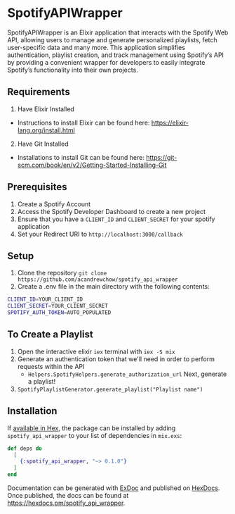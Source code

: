 # SpotifyAPIWrapper

SpotifyAPIWrapper is an Elixir application that interacts with the Spotify Web API, allowing users to manage and generate personalized playlists, fetch user-specific data and many more. This application simplifies authentication, playlist creation, and track management using Spotify’s API by providing a convenient wrapper for developers to easily integrate Spotify’s functionality into their own projects.

## Requirements
1. Have Elixir Installed
  - Instructions to install Elixir can be found here: https://elixir-lang.org/install.html
2. Have Git Installed
  - Installations to install Git can be found here: https://git-scm.com/book/en/v2/Getting-Started-Installing-Git

## Prerequisites
1. Create a Spotify Account
2. Access the Spotify Developer Dashboard to create a new project
3. Ensure that you have a `CLIENT_ID` and `CLIENT_SECRET` for your spotify application
4. Set your Redirect URI to `http://localhost:3000/callback`

## Setup
1. Clone the repository `git clone https://github.com/acandrewchow/spotify_api_wrapper`
2. Create a .env file in the main directory with the following contents:
  ``` bash
  CLIENT_ID=YOUR_CLIENT_ID
  CLIENT_SECRET=YOUR_CLIENT_SECRET
  SPOTIFY_AUTH_TOKEN=AUTO_POPULATED
  ```

## To Create a Playlist

1. Open the interactive elixir `iex` terminal with `iex -S mix`
2. Generate an authentication token that we'll need in order to perform requests within the API
    - `Helpers.SpotifyHelpers.generate_authorization_url`
  Next, generate a playlist!
3. `SpotifyPlaylistGenerator.generate_playlist("Playlist name")`

## Installation

If [available in Hex](https://hex.pm/docs/publish), the package can be installed
by adding `spotify_api_wrapper` to your list of dependencies in `mix.exs`:

```elixir
def deps do
  [
    {:spotify_api_wrapper, "~> 0.1.0"}
  ]
end
```

Documentation can be generated with [ExDoc](https://github.com/elixir-lang/ex_doc)
and published on [HexDocs](https://hexdocs.pm). Once published, the docs can
be found at <https://hexdocs.pm/spotify_api_wrapper>.

